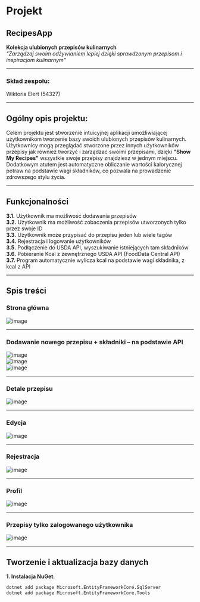 # Projekt

## RecipesApp  
**Kolekcja ulubionych przepisów kulinarnych**  
_"Zarządzaj swoim odżywianiem lepiej dzięki sprawdzonym przepisom i inspiracjom kulinarnym"_

---

### Skład zespołu:  
Wiktoria Elert (54327)

---

## Ogólny opis projektu:

Celem projektu jest stworzenie intuicyjnej aplikacji umożliwiającej użytkownikom tworzenie bazy swoich ulubionych przepisów kulinarnych. Użytkownicy mogą przeglądać stworzone przez innych użytkowników przepisy jak również tworzyć i zarządzać swoimi przepisami, dzięki **"Show My Recipes"** wszystkie swoje przepisy znajdziesz w jednym miejscu. Dodatkowym atutem jest automatyczne obliczanie wartości kalorycznej potraw na podstawie wagi składników, co pozwala na prowadzenie zdrowszego stylu życia.

---

## Funkcjonalności

**3.1.** Użytkownik ma możliwość dodawania przepisów  
**3.2.** Użytkownik ma możliwość zobaczenia przepisów utworzonych tylko przez swoje ID  
**3.3.** Użytkownik może przypisać do przepisu jeden lub wiele tagów  
**3.4.** Rejestracja i logowanie użytkowników  
**3.5.** Podłączenie do USDA API, wyszukiwanie istniejących tam składników  
**3.6.** Pobieranie Kcal z zewnętrznego USDA API (FoodData Central API)  
**3.7.** Program automatycznie wylicza kcal na podstawie wagi składnika, z kcal z API  

---

## Spis treści
### Strona główna  
![image](https://github.com/user-attachments/assets/6119d30a-b224-485a-9829-cad204c0c672)

---

### Dodawanie nowego przepisu + składniki – na podstawie API  
![image](https://github.com/user-attachments/assets/ca2ab91a-5557-46ad-82b1-a206241c50a8)  
![image](https://github.com/user-attachments/assets/1efc2f13-59da-4445-be7b-d02dc81a9f71)  
![image](https://github.com/user-attachments/assets/99e38f10-aede-4400-81a5-20fa189d5e13)

---

### Detale przepisu  
![image](https://github.com/user-attachments/assets/025f95a7-c159-44c8-b15d-6b80b63200a3)

---

### Edycja  
![image](https://github.com/user-attachments/assets/9c92d1a6-ab81-4e34-aa2b-a6c5c41b3254)

---

### Rejestracja  
![image](https://github.com/user-attachments/assets/7a3c4af8-3310-4ddd-8f51-b6c0e8013f9f)

---

### Profil  
![image](https://github.com/user-attachments/assets/0fdddc4a-2396-4cf1-85e5-07689188985d)

---

### Przepisy tylko zalogowanego użytkownika  
![image](https://github.com/user-attachments/assets/7282d52e-ec14-4ca4-8997-2a1a4125a154)

---

## Tworzenie i aktualizacja bazy danych

**1. Instalacja NuGet**:
```bash
dotnet add package Microsoft.EntityFrameworkCore.SqlServer  
dotnet add package Microsoft.EntityFrameworkCore.Tools
